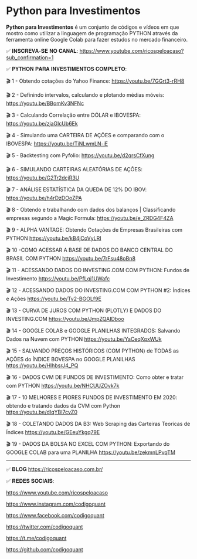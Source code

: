# Python para Investimentos

**Python para Investimentos** é um conjunto de códigos e vídeos em que mostro como utilizar a linguagem de programação PYTHON através da ferramenta online Google Colab para fazer estudos no mercado financeiro.


✅ 𝐈𝐍𝐒𝐂𝐑𝐄𝐕𝐀-𝐒𝐄 𝐍𝐎 𝐂𝐀𝐍𝐀𝐋:
https://www.youtube.com/ricospeloacaso?sub_confirmation=1


✅ 𝐏𝐘𝐓𝐇𝐎𝐍 𝐏𝐀𝐑𝐀 𝐈𝐍𝐕𝐄𝐒𝐓𝐈𝐌𝐄𝐍𝐓𝐎𝐒 𝐂𝐎𝐌𝐏𝐋𝐄𝐓𝐎:

🎬 1 - Obtendo cotações do Yahoo Finance: https://youtu.be/7GGrt3-rRH8

🎬 2 - Definindo intervalos, calculando e plotando médias móveis: https://youtu.be/BBomKv3NFNc

🎬 3 - Calculando Correlação entre DÓLAR e IBOVESPA: https://youtu.be/zjaGIcUb6Ek

🎬 4 - Simulando uma CARTEIRA DE AÇÕES e comparando com o IBOVESPA: https://youtu.be/TiNLwmLN-iE

🎬 5 - Backtesting com Pyfolio: https://youtu.be/d2qrsCfXung

🎬 6 - SIMULANDO CARTEIRAS ALEATÓRIAS DE AÇÕES: https://youtu.be/G2Tr2dcjR3U

🎬 7 - ANÁLISE ESTATÍSTICA DA QUEDA DE 12% DO IBOV: https://youtu.be/h4rDzDOoZPA

🎬 8 - Obtendo e trabalhando com dados dos balanços | Classificando empresas segundo a Magic Formula: https://youtu.be/e_ZRDG4F4ZA

🎬 9 - ALPHA VANTAGE: Obtendo Cotações de Empresas Brasileiras com PYTHON
https://youtu.be/kB4jCoVyLRI

🎬 10 -COMO ACESSAR A BASE DE DADOS DO BANCO CENTRAL DO BRASIL COM PYTHON
https://youtu.be/7rFsu48oBn8

🎬 11 - ACESSANDO DADOS DO INVESTING.COM COM PYTHON: Fundos de Investimento
https://youtu.be/PfLqj1UWafc

🎬 12 - ACESSANDO DADOS DO INVESTING.COM COM PYTHON #2: Índices e Ações
https://youtu.be/Tv2-BGOLf9E

🎬 13 - CURVA DE JUROS COM PYTHON (PLOTLY) E DADOS DO INVESTING.COM
https://youtu.be/JmpZQAIDboo

🎬 14 - GOOGLE COLAB e GOOGLE PLANILHAS INTEGRADOS: Salvando Dados na Nuvem com PYTHON
https://youtu.be/YaCeqXpxWUk

🎬 15 - SALVANDO PREÇOS HISTÓRICOS (COM PYTHON) de TODAS as AÇÕES do ÍNDICE BOVESPA no GOOGLE PLANILHAS
https://youtu.be/HlhbsrJ4_PQ

🎬 16 - DADOS CVM DE FUNDOS DE INVESTIMENTO: Como obter e tratar com PYTHON
https://youtu.be/NHCUUZOvk7k

🎬 17 - 10 MELHORES E PIORES FUNDOS DE INVESTIMENTO EM 2020: obtendo e tratando dados da CVM com Python
https://youtu.be/dIqYBI7cvZ0

🎬 18 - COLETANDO DADOS DA B3: Web Scraping das Carteiras Teoricas de Índices
https://youtu.be/GEeuYkgq79E

🎬 19 - DADOS DA BOLSA NO EXCEL COM PYTHON: Exportando do GOOGLE COLAB para uma PLANILHA
https://youtu.be/zekmnLPvqTM

---
✅ 𝐁𝐋𝐎𝐆
https://ricospeloacaso.com.br/

✅ 𝐑𝐄𝐃𝐄𝐒 𝐒𝐎𝐂𝐈𝐀𝐈𝐒:

https://www.youtube.com/ricospeloacaso

https://www.instagram.com/codigoquant

https://www.facebook.com/codigoquant

https://twitter.com/codigoquant

https://t.me/codigoquant

https://github.com/codigoquant
